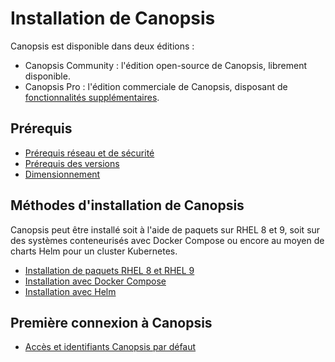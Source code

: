 # Installation de Canopsis

Canopsis est disponible dans deux éditions :

*  Canopsis Community : l'édition open-source de Canopsis, librement disponible.
*  Canopsis Pro : l'édition commerciale de Canopsis, disposant de [fonctionnalités supplémentaires](https://www.capensis.fr/canopsis/).

## Prérequis

*  [Prérequis réseau et de sécurité](../administration-avancee/configuration-parefeu-et-selinux.md)
*  [Prérequis des versions](prerequis-des-versions.md)
*  [Dimensionnement](dimensionnement.md)

## Méthodes d'installation de Canopsis

Canopsis peut être installé soit à l'aide de paquets sur RHEL 8 et 9, soit sur des systèmes conteneurisés avec Docker Compose ou encore au moyen de charts Helm pour un cluster Kubernetes.

*  [Installation de paquets RHEL 8 et RHEL 9](installation-paquets.md)
*  [Installation avec Docker Compose](installation-conteneurs.md)
*  [Installation avec Helm](installation-helm.md)

## Première connexion à Canopsis

*  [Accès et identifiants Canopsis par défaut](premiere-connexion.md)
